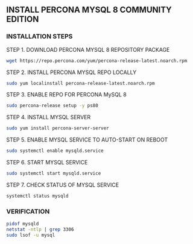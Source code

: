 ## INSTALL PERCONA MYSQL 8 COMMUNITY EDITION

### INSTALLATION STEPS
STEP 1. DOWNLOAD PERCONA MYSQL 8 REPOSITORY PACKAGE
```sh
wget https://repo.percona.com/yum/percona-release-latest.noarch.rpm
```

STEP 2. INSTALL PERCONA MYSQL REPO LOCALLY
```sh
sudo yum localinstall percona-release-latest.noarch.rpm
```

STEP 3. ENABLE REPO FOR PERCONA MySQL 8
```sh
sudo percona-release setup -y ps80
```

STEP 4. INSTALL MYSQL SERVER
```sh
sudo yum install percona-server-server
```

STEP 5. ENABLE MYSQL SERVICE TO AUTO-START ON REBOOT
```sh
sudo systemctl enable mysqld.service
```

STEP 6. START MYSQL SERVICE
```sh
sudo systemctl start mysqld.service
```

STEP 7. CHECK STATUS OF MYSQL SERVICE
```sh
systemctl status mysqld
```

### VERIFICATION
```sh
pidof mysqld
netstat -ntlp | grep 3306
sudo lsof -u mysql
```
